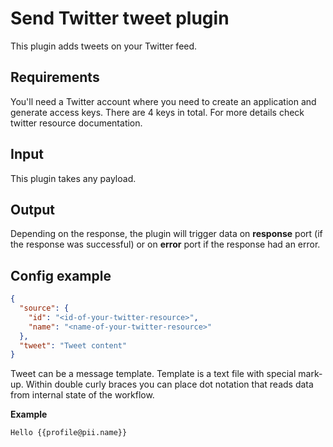 # Send Twitter tweet plugin 

This plugin adds tweets on your Twitter feed.

## Requirements

You'll need a Twitter account where you need to create an application and generate access keys. There are 4 keys in
total. For more details check twitter resource documentation.

## Input

This plugin takes any payload.

## Output

Depending on the response, the plugin will trigger data on __response__ port (if the response was successful) or on 
__error__ port if the response had an error.

## Config example

```json
{
  "source": {
    "id": "<id-of-your-twitter-resource>",
    "name": "<name-of-your-twitter-resource>"
  },
  "tweet": "Tweet content"
}
```

Tweet can be a message template. Template is a text file with special mark-up. Within double curly braces you can place
dot notation that reads data from internal state of the workflow.

__Example__

```
Hello {{profile@pii.name}}
```
